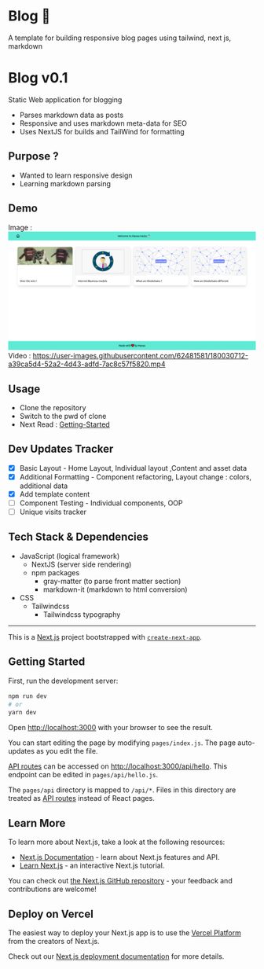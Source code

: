 # Blog :scroll:
A template for building responsive blog pages using tailwind, next js, markdown

# Blog v0.1
Static Web application for blogging
* Parses markdown data as posts
* Responsive and uses markdown meta-data for SEO
* Uses NextJS for builds and TailWind for formatting

## Purpose ?
- Wanted to learn responsive design
- Learning markdown parsing

## Demo
Image : ![display v0.1](https://raw.githubusercontent.com/hacks-manas/blog/main/assets/images/v0.1.png)
</br>
Video :
https://user-images.githubusercontent.com/62481581/180030712-a39ca5d4-52a2-4d43-adfd-7ac8c57f5820.mp4

## Usage
- Clone the repository 
- Switch to the pwd of clone
- Next Read : [Getting-Started](#getting-started)

## Dev Updates Tracker
- [x] Basic Layout - Home Layout, Individual layout ,Content and asset data
- [x] Additional Formatting - Component refactoring, Layout change : colors, additional data
- [x] Add template content
- [ ] Component Testing - Individual components, OOP
- [ ] Unique visits tracker 

## Tech Stack & Dependencies
  - JavaScript (logical framework)
    - NextJS (server side rendering)
    - npm packages
      - gray-matter (to parse front matter section)
      - markdown-it (markdown to html conversion)
  - CSS
    - Tailwindcss
      - Tailwindcss typography

---
This is a [Next.js](https://nextjs.org/) project bootstrapped with [`create-next-app`](https://github.com/vercel/next.js/tree/canary/packages/create-next-app).

## Getting Started

First, run the development server:

```bash
npm run dev
# or
yarn dev
```

Open [http://localhost:3000](http://localhost:3000) with your browser to see the result.

You can start editing the page by modifying `pages/index.js`. The page auto-updates as you edit the file.

[API routes](https://nextjs.org/docs/api-routes/introduction) can be accessed on [http://localhost:3000/api/hello](http://localhost:3000/api/hello). This endpoint can be edited in `pages/api/hello.js`.

The `pages/api` directory is mapped to `/api/*`. Files in this directory are treated as [API routes](https://nextjs.org/docs/api-routes/introduction) instead of React pages.

## Learn More

To learn more about Next.js, take a look at the following resources:

- [Next.js Documentation](https://nextjs.org/docs) - learn about Next.js features and API.
- [Learn Next.js](https://nextjs.org/learn) - an interactive Next.js tutorial.

You can check out [the Next.js GitHub repository](https://github.com/vercel/next.js/) - your feedback and contributions are welcome!

## Deploy on Vercel

The easiest way to deploy your Next.js app is to use the [Vercel Platform](https://vercel.com/new?utm_medium=default-template&filter=next.js&utm_source=create-next-app&utm_campaign=create-next-app-readme) from the creators of Next.js.

Check out our [Next.js deployment documentation](https://nextjs.org/docs/deployment) for more details.

